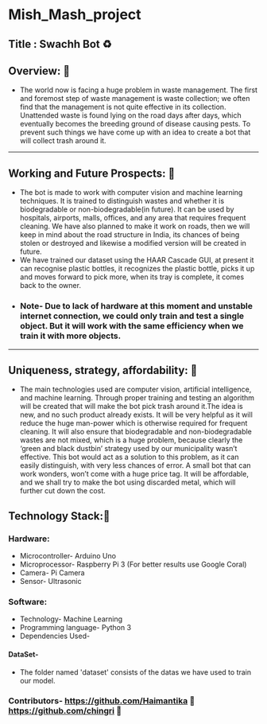 # Mish_Mash_project
## Title : Swachh Bot :recycle:
## Overview: :file_folder:
- The world now is facing a huge problem in waste management. The first and foremost step of waste management is waste collection; we often find that the management is not quite effective in its collection. Unattended waste is found lying on the road days after days, which eventually becomes the breeding ground of disease causing pests. To prevent such things we have come up with an idea to create a bot that will collect trash around it.
---
## Working and Future Prospects: :memo:

- The bot is made to work with computer vision and machine learning techniques. It is trained to distinguish wastes and whether it is biodegradable or non-biodegradable(in future). It can be used by hospitals, airports, malls, offices, and any area that requires frequent cleaning. We have also planned to make it work on roads, then we will keep in mind about the road structure in India, its chances of being stolen or destroyed and likewise a modified version will be created in future.
- We have trained our dataset using the HAAR Cascade GUI, at present it can recognise plastic bottles, it recognizes the plastic bottle, picks it up and moves forward to pick more, when its tray is complete, it comes back to the owner.
- ### Note- Due to lack of hardware at this moment and unstable internet connection, we could only train and test a single object. But it will work with the same efficiency when we train it with more objects.
---
## Uniqueness, strategy, affordability: :pushpin:
- The main technologies used are computer vision, artificial intelligence, and machine learning. Through proper training and testing an algorithm will be created that will make the bot pick trash around it.The idea is new, and no such product already exists. It will be very helpful as it will reduce the huge man-power which is otherwise required for frequent cleaning. It will also ensure that biodegradable and non-biodegradable wastes are not mixed, which is a huge problem, because clearly the ‘green and black dustbin’ strategy used by our municipality wasn’t effective. This bot would act as a solution to this problem, as it can easily distinguish, with very less chances of error. A small bot that can work wonders, won’t come with a huge price tag. It will be affordable, and we shall try to make the bot using discarded metal, which will further cut down the cost.

## Technology Stack::scroll:
### Hardware:
- Microcontroller- Arduino Uno
- Microprocessor- Raspberry Pi 3 (For better results use Google Coral)
- Camera- Pi Camera
- Sensor- Ultrasonic
### Software:
- Technology- Machine Learning
- Programming language- Python 3
- Dependencies Used- 

#### DataSet- 
- The folder named 'dataset' consists of the datas we have used to train our model. 


### Contributors- https://github.com/Haimantika :woman: https://github.com/chingri :man:
